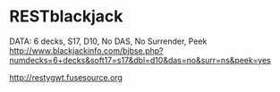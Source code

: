 RESTblackjack
=============

DATA:
6 decks, S17, D10, No DAS, No Surrender, Peek  
http://www.blackjackinfo.com/bjbse.php?numdecks=6+decks&soft17=s17&dbl=d10&das=no&surr=ns&peek=yes
  
  
  http://restygwt.fusesource.org
